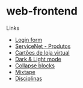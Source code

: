 # web-frontend


Links
* <a href='https://dxxgo.github.io/web/login_form'>Login form</a>
* <a href='https://dxxgo.github.io/web/servicenet_products'>ServiceNet - Produtos</a>
* <a href='https://dxxgo.github.io/web/store_card'>Cartões de loja virtual</a>
* <a href='https://dxxgo.github.io/web/dark_mode'>Dark & Light mode</a>
* <a href='https://dxxgo.github.io/web/collapse_blocks'>Collapse blocks</a>
* <a href='https://dxxgo.github.io/web/mixtape'>Mixtape</a>
* <a href='https://dxxgo.github.io/web/disc'>Disciplinas</a>

